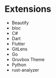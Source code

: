 # Extensions

* Beautify
* bloc
* C#
* Dart
* Flutter
* GitLens
* Go
* Gruvbox Theme
* Python
* rust-analyzer
